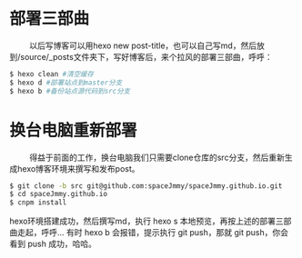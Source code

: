 # 部署三部曲

&emsp;&emsp;&ensp;以后写博客可以用hexo new post-title，也可以自己写md，然后放到/source/_posts文件夹下，写好博客后，来个拉风的部署三部曲，呼呼：
  ``` bash
  $ hexo clean #清空缓存
  $ hexo d #部署站点到master分支
  $ hexo b #备份站点源代码到src分支
  ```

# 换台电脑重新部署
&emsp;&emsp;&ensp;得益于前面的工作，换台电脑我们只需要clone仓库的src分支，然后重新生成hexo博客环境来撰写和发布post。
``` bash
$ git clone -b src git@github.com:spaceJmmy/spaceJmmy.github.io.git
$ cd spaceJmmy.github.io
$ cnpm install
```
hexo环境搭建成功，然后撰写md，执行 hexo s 本地预览，再按上述的部署三部曲走起，呼呼...
有时 hexo b 会报错，提示执行 git push，那就 git push，你会看到 push 成功，哈哈。
